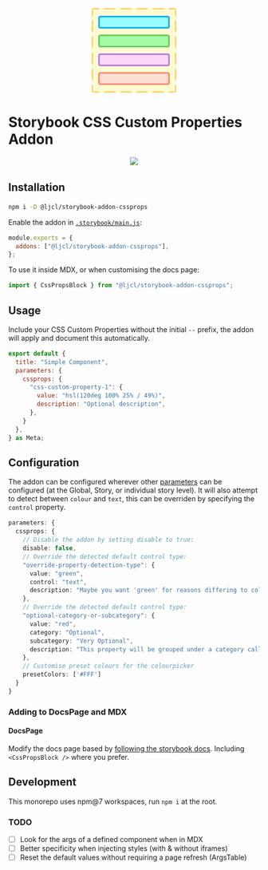 <p align="center">
  <img src="./assets/icon.png">
  <h1>Storybook CSS Custom Properties Addon</h1>
</p>

<p align="center">
  <img width="800" src="./assets/example.jpg">
</p>

## Installation

```sh
npm i -D @ljcl/storybook-addon-cssprops
```

Enable the addon in [`.storybook/main.js`](https://storybook.js.org/docs/react/configure/overview#configure-your-storybook-project):

```js
module.exports = {
  addons: ["@ljcl/storybook-addon-cssprops"],
};
```

To use it inside MDX, or when customising the docs page:

```js
import { CssPropsBlock } from "@ljcl/storybook-addon-cssprops";
```

## Usage

Include your CSS Custom Properties without the initial `--` prefix, the addon will apply and document this automatically.

```jsx
export default {
  title: "Simple Component",
  parameters: {
    cssprops: {
      "css-custom-property-1": {
        value: "hsl(120deg 100% 25% / 49%)",
        description: "Optional description",
      },
    }
  },
} as Meta;
```

## Configuration

The addon can be configured wherever other [parameters](https://storybook.js.org/docs/react/writing-stories/parameters) can be configured (at the Global, Story, or individual story level). It will also attempt to detect between `colour` and `text`, this can be overriden by specifying the `control` property.

```ts
parameters: {
  cssprops: {
    // Disable the addon by setting disable to true:
    disable: false,
    // Override the detected default control type:
    "override-property-detection-type": {
      value: "green",
      control: "text",
      description: "Maybe you want 'green' for reasons differing to colour"
    },
    // Override the detected default control type:
    "optional-category-or-subcategory": {
      value: "red",
      category: "Optional",
      subcategory: "Very Optional",
      description: "This property will be grouped under a category called 'Optional', and then a further subcategory of 'Very Optional'",
    },
    // Customise preset colours for the colourpicker
    presetColors: ['#FFF']
  }
}
```

### Adding to DocsPage and MDX

#### DocsPage

Modify the docs page based by [following the storybook docs](https://storybook.js.org/docs/react/writing-docs/docs-page#remixing-docspage-using-doc-blocks). Including `<CssPropsBlock />` where you prefer.

## Development

This monorepo uses npm@7 workspaces, run `npm i` at the root.

### TODO

- [ ] Look for the args of a defined component when in MDX
- [ ] Better specificity when injecting styles (with & without iframes)
- [ ] Reset the default values without requiring a page refresh (ArgsTable)
